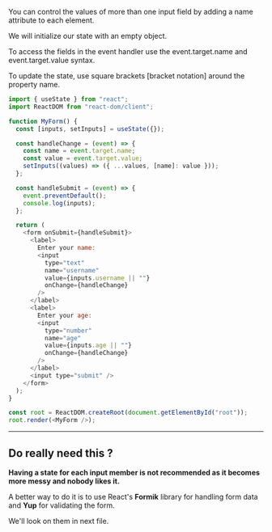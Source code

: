 You can control the values of more than one input field by adding a name attribute to each element.

We will initialize our state with an empty object.

To access the fields in the event handler use the event.target.name and event.target.value syntax.

To update the state, use square brackets [bracket notation] around the property name.

```js
import { useState } from "react";
import ReactDOM from "react-dom/client";

function MyForm() {
  const [inputs, setInputs] = useState({});

  const handleChange = (event) => {
    const name = event.target.name;
    const value = event.target.value;
    setInputs((values) => ({ ...values, [name]: value }));
  };

  const handleSubmit = (event) => {
    event.preventDefault();
    console.log(inputs);
  };

  return (
    <form onSubmit={handleSubmit}>
      <label>
        Enter your name:
        <input
          type="text"
          name="username"
          value={inputs.username || ""}
          onChange={handleChange}
        />
      </label>
      <label>
        Enter your age:
        <input
          type="number"
          name="age"
          value={inputs.age || ""}
          onChange={handleChange}
        />
      </label>
      <input type="submit" />
    </form>
  );
}

const root = ReactDOM.createRoot(document.getElementById("root"));
root.render(<MyForm />);
```

---

## Do really need this ?

**Having a state for each input member is not recommended as it becomes more messy and nobody likes it.**

A better way to do it is to use React's **Formik** library for handling form data and **Yup** for validating the form.

We'll look on them in next file.
